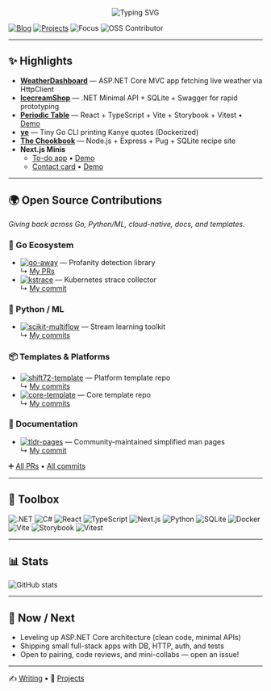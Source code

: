<!-- Profile Header -->
<p align="center">
  <img src="https://readme-typing-svg.demolab.com?font=Inter&weight=600&size=22&duration=2500&pause=700&center=true&vCenter=true&width=520&lines=Hi%2C+I'm+Imran+%F0%9F%91%8B;Web+%26+.NET+tinkerer;" alt="Typing SVG" />
</p>

[![Blog](https://img.shields.io/badge/Blog-Hashnode-0969DA?logo=hashnode&logoColor=white)](https://hashnode.com/@i8abyte)  [![Projects](https://img.shields.io/badge/Projects-Hub-0ea5e9?logo=github&logoColor=white)](https://github.com/imran-salim?tab=repositories)  ![Focus](https://img.shields.io/badge/Focus-.NET%20%7C%20React-22c55e)  ![OSS Contributor](https://img.shields.io/badge/OSS-Contributor-34d399)  

---

## ✨ Highlights

- **[WeatherDashboard](https://github.com/imran-salim/WeatherDashboard)** — ASP.NET Core MVC app fetching live weather via HttpClient  
- **[IcecreamShop](https://github.com/imran-salim/IcecreamShop)** — .NET Minimal API + SQLite + Swagger for rapid prototyping  
- **[Periodic Table](https://github.com/imran-salim/chemical-element-array)** — React + TypeScript + Vite + Storybook + Vitest • [Demo](https://chemical-element-array.vercel.app/)  
- **[ye](https://github.com/imran-salim/ye)** — Tiny Go CLI printing Kanye quotes (Dockerized)  
- **[The Chookbook](https://github.com/imran-salim/the-chookbook)** — Node.js + Express + Pug + SQLite recipe site  
- **Next.js Minis**  
  - [To-do app](https://github.com/imran-salim/todo-list) • [Demo](https://todo-list-eight-ruddy-13.vercel.app)  
  - [Contact card](https://github.com/imran-salim/contact-card) • [Demo](https://contact-card-puce.vercel.app)  

---

## 🌍 Open Source Contributions  

_Giving back across Go, Python/ML, cloud-native, docs, and templates._  

### 🚀 Go Ecosystem
- [![go-away](https://img.shields.io/badge/go--away-00ADD8?logo=go&logoColor=white)](https://github.com/TwiN/go-away) — Profanity detection library  
  ↳ [My PRs](https://github.com/TwiN/go-away/pulls?q=is%3Apr+author%3Aimran-salim)  
- [![kstrace](https://img.shields.io/badge/kstrace-326CE5?logo=kubernetes&logoColor=white)](https://github.com/MichaelWasher/kstrace) — Kubernetes strace collector  
  ↳ [My commit](https://github.com/MichaelWasher/kstrace/commit/488f94fd90f8b1bdf267afc29f13a46882ef7754)  

### 🐍 Python / ML
- [![scikit-multiflow](https://img.shields.io/badge/scikit--multiflow-F7931E?logo=python&logoColor=white)](https://github.com/scikit-multiflow/scikit-multiflow) — Stream learning toolkit  
  ↳ [My commits](https://github.com/scikit-multiflow/scikit-multiflow/commits?author=imran-salim)  

### 📦 Templates & Platforms
- [![shift72-template](https://img.shields.io/badge/shift72--template-0ea5e9?logo=github&logoColor=white)](https://github.com/shift72/shift72-template) — Platform template repo  
  ↳ [My commits](https://github.com/shift72/shift72-template/commits?author=imran-salim)  
- [![core-template](https://img.shields.io/badge/core--template-0ea5e9?logo=github&logoColor=white)](https://github.com/shift72/core-template) — Core template repo  
  ↳ [My commits](https://github.com/shift72/core-template/commits?author=imran-salim)  

### 📖 Documentation
- [![tldr-pages](https://img.shields.io/badge/tldr--pages-FF4785?logo=markdown&logoColor=white)](https://github.com/tldr-pages/tldr) — Community-maintained simplified man pages  
  ↳ [My commit](https://github.com/tldr-pages/tldr/commit/ba01a1bfa433efaab7ad3159cdfa5f8c5d80dbdb)  

➕ [All PRs](https://github.com/pulls?q=is%3Apr+author%3Aimran-salim) • [All commits](https://github.com/search?q=author%3Aimran-salim&type=commits)  

---

## 🧰 Toolbox

![.NET](https://img.shields.io/badge/.NET-512BD4?logo=dotnet&logoColor=white)  ![C#](https://img.shields.io/badge/C%23-239120?logo=csharp&logoColor=white)  ![React](https://img.shields.io/badge/React-20232A?logo=react&logoColor=61DAFB)  ![TypeScript](https://img.shields.io/badge/TypeScript-3178C6?logo=typescript&logoColor=white)  ![Next.js](https://img.shields.io/badge/Next.js-000000?logo=nextdotjs&logoColor=white)  ![Python](https://img.shields.io/badge/Python-FFD43B?logo=python&logoColor=blue)  ![SQLite](https://img.shields.io/badge/SQLite-003B57?logo=sqlite&logoColor=white)  ![Docker](https://img.shields.io/badge/Docker-2496ED?logo=docker&logoColor=white)  ![Vite](https://img.shields.io/badge/Vite-646CFF?logo=vite&logoColor=white)  ![Storybook](https://img.shields.io/badge/Storybook-FF4785?logo=storybook&logoColor=white)  ![Vitest](https://img.shields.io/badge/Vitest-6E9F18?logo=vitest&logoColor=white)  

---

## 📊 Stats  

![GitHub stats](https://github-readme-stats.vercel.app/api?username=imran-salim&show_icons=true&include_all_commits=true&rank_icon=github&hide_title=true&theme=transparent)  

---

## 🚀 Now / Next  

- Leveling up ASP.NET Core architecture (clean code, minimal APIs)  
- Shipping small full-stack apps with DB, HTTP, auth, and tests  
- Open to pairing, code reviews, and mini-collabs — open an issue!  

---

✍️ [Writing](https://hashnode.com/@i8abyte) • 📂 [Projects](https://github.com/imran-salim?tab=repositories)
